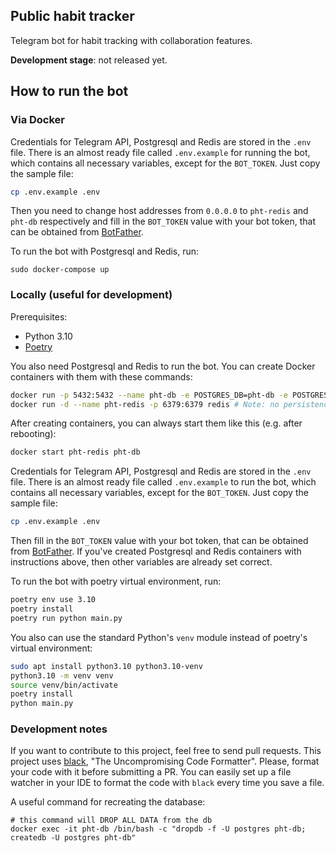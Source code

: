 ## Public habit tracker

Telegram bot for habit tracking with collaboration features.

**Development stage**: not released yet.

## How to run the bot

### Via Docker

Credentials for Telegram API, Postgresql and Redis are stored in the `.env` file.
There is an almost ready file called `.env.example` for running the bot,
which contains all necessary variables, except for the `BOT_TOKEN`. Just copy
the sample file:

```bash
cp .env.example .env
```

Then you need to change host addresses from `0.0.0.0` to `pht-redis` and `pht-db`
respectively and fill in the `BOT_TOKEN` value with your bot token, that can be obtained
from [BotFather](https://t.me/BotFather).

To run the bot with Postgresql and Redis, run:

```
sudo docker-compose up
```

### Locally (useful for development)

Prerequisites:

- Python 3.10
- [Poetry](https://python-poetry.org/docs/)

You also need Postgresql and Redis to run the bot. You can create Docker
containers with them with these commands:

```bash
docker run -p 5432:5432 --name pht-db -e POSTGRES_DB=pht-db -e POSTGRES_PASSWORD=postgres -d postgres
docker run -d --name pht-redis -p 6379:6379 redis # Note: no persistence here
```

After creating containers, you can always start them like this (e.g. after
rebooting):

```bash
docker start pht-redis pht-db
```

Credentials for Telegram API, Postgresql and Redis are stored in the `.env`
file. There is an almost ready file called `.env.example` to run the bot,
which contains all necessary variables, except for the `BOT_TOKEN`. Just copy
the sample file:

```bash
cp .env.example .env
```

Then fill in the `BOT_TOKEN` value with your bot token, that can be obtained
from [BotFather](https://t.me/BotFather). If you've created Postgresql and Redis
containers with instructions above, then other variables are already set correct.

To run the bot with poetry virtual environment, run:

```bash
poetry env use 3.10
poetry install
poetry run python main.py
```

You also can use the standard Python's `venv` module instead of poetry's
virtual environment:

```bash
sudo apt install python3.10 python3.10-venv
python3.10 -m venv venv
source venv/bin/activate
poetry install
python main.py
```

### Development notes

If you want to contribute to this project, feel free to send pull requests.
This project uses [black](https://github.com/psf/black),
"The Uncompromising Code Formatter". Please, format
your code with it before submitting a PR. You can easily set up a file
watcher in your IDE to format the code with `black` every time you save a file.

A useful command for recreating the database:

```
# this command will DROP ALL DATA from the db
docker exec -it pht-db /bin/bash -c "dropdb -f -U postgres pht-db; createdb -U postgres pht-db"
```
